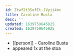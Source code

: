```yaml
---
id: Ztwf2t3SofEt-JVyii4nc
title: Caroline Busta
desc: ''
updated: 1639759645925
created: 1639759645925
---
```



- [[person]] - Caroline Busta
- appeared 1x at the stoa
